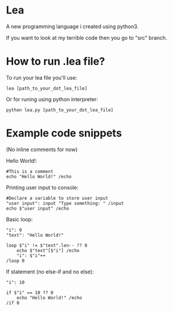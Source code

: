 # Lea
A new programming language i created using python3.

If you want to look at my terrible code then you go to "src" branch.

# How to run .lea file?

To run your lea file you'll use:
```
lea [path_to_your_dot_lea_file]
```
Or for runing using python interpreter:
```
python lea.py [path_to_your_dot_lea_file]
```

# Example code snippets

(No inline comments for now)

Hello World!:
```
#This is a comment
echo "Hello World!" /echo
```
Printing user input to console:
```
#Declare a variable to store user input
"user input": input "Type something: " /input
echo $"user input" /echo
```
Basic loop:
```
"i": 0
"text": "Hello World!"

loop $"i" != $"text".len-- ?? 0
    echo $"text"[$"i"] /echo
    "i": $"i"++
/loop 0
```
If statement (no else-if and no else):
```
"i": 10

if $"i" == 10 ?? 0
    echo "Hello World!" /echo
/if 0
```

